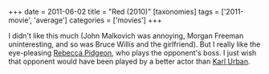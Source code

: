 +++
date = 2011-06-02
title = "Red (2010)"
[taxonomies]
tags = ['2011-movie', 'average']
categories = ['movies']
+++

I didn't like this much (John Malkovich was annoying, Morgan Freeman
uninteresting, and so was Bruce Willis and the girlfriend). But I really
like the eye-pleasing [Rebecca Pidgeon], who plays the opponent's boss.
I just wish that opponent would have been played by a better actor than
[Karl Urban].

  [Rebecca Pidgeon]: http://en.wikipedia.org/wiki/Rebecca_Pidgeon
  [Karl Urban]: http://en.wikipedia.org/wiki/Karl_Urban
